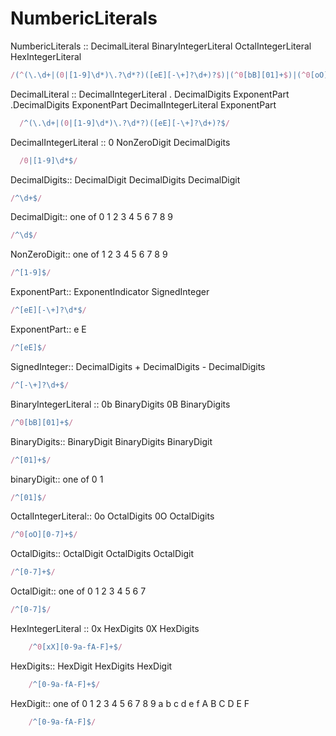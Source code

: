 # NumbericLiterals

NumbericLiterals ::
    DecimalLiteral
    BinaryIntegerLiteral
    OctalIntegerLiteral
    HexIntegerLiteral
``` javascript
/(^(\.\d+|(0|[1-9]\d*)\.?\d*?)([eE][-\+]?\d+)?$)|(^0[bB][01]+$)|(^0[oO][0-7]+$)|(^0[xX][0-9a-fA-F]+$)/
```

DecimalLiteral ::
    DecimalIntegerLiteral . DecimalDigits ExponentPart
    .DecimalDigits ExponentPart
    DecimalIntegerLiteral ExponentPart
``` javascript
  /^(\.\d+|(0|[1-9]\d*)\.?\d*?)([eE][-\+]?\d+)?$/
```


DecimalIntegerLiteral ::
    0
    NonZeroDigit DecimalDigits
``` javascript
  /0|[1-9]\d*$/
```

DecimalDigits::
  DecimalDigit
  DecimalDigits DecimalDigit

  ``` javascript
  /^\d+$/
  ```

DecimalDigit:: one of
    0 1 2 3 4 5 6 7 8 9

``` javascript
/^\d$/
```

NonZeroDigit:: one of
    1 2 3 4 5 6 7 8 9
```javascript
/^[1-9]$/
```

ExponentPart::
  ExponentIndicator SignedInteger

```javascript
/^[eE][-\+]?\d*$/
```

ExponentPart::
    e E

```javascript
/^[eE]$/
```

SignedInteger::
    DecimalDigits
    + DecimalDigits
    - DecimalDigits
```javascript
/^[-\+]?\d+$/
```

BinaryIntegerLiteral ::
    0b BinaryDigits
    0B BinaryDigits
``` javascript
/^0[bB][01]+$/
```

BinaryDigits::
    BinaryDigit
    BinaryDigits BinaryDigit

``` javascript
/^[01]+$/
```

binaryDigit:: one of
    0 1
``` javascript
/^[01]$/
```


OctalIntegerLiteral::
    0o OctalDigits
    0O OctalDigits

``` javascript
/^0[oO][0-7]+$/
```

OctalDigits::
    OctalDigit
    OctalDigits OctalDigit
``` javascript
/^[0-7]+$/
```

OctalDigit:: one of
  0 1 2 3 4 5 6 7

``` javascript
/^[0-7]$/
```

HexIntegerLiteral ::
    0x HexDigits
    0X HexDigits
``` javascript
    /^0[xX][0-9a-fA-F]+$/
```

HexDigits::
  HexDigit
  HexDigits HexDigit

``` javascript
    /^[0-9a-fA-F]+$/
```

HexDigit:: one of
    0 1 2 3 4 5 6 7 8 9 a b c d e f A B C D E F
``` javascript
    /^[0-9a-fA-F]$/
```